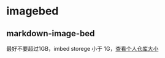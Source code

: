 # imagebed
markdown-image-bed
---
最好不要超过1GB，imbed storege 小于 1G，[查看个人仓库大小](https://github.com/settings/repositories)

